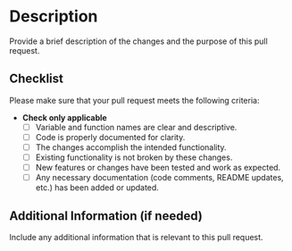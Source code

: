 # Description

 Provide a brief description of the changes and the purpose of this pull request.

## Checklist

Please make sure that your pull request meets the following criteria:

- **Check only applicable**
  - [ ] Variable and function names are clear and descriptive.
  - [ ] Code is properly documented for clarity.
  - [ ] The changes accomplish the intended functionality.
  - [ ] Existing functionality is not broken by these changes.
  - [ ] New features or changes have been tested and work as expected.
  - [ ] Any necessary documentation (code comments, README updates, etc.) has been added or updated.

## Additional Information (if needed)

Include any additional information that is relevant to this pull request.
